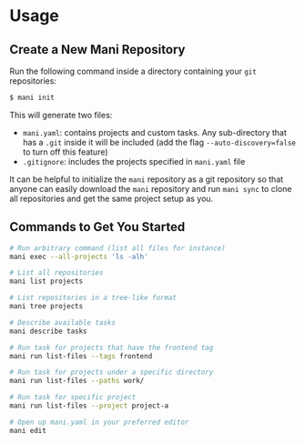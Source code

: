 # Usage

## Create a New Mani Repository

Run the following command inside a directory containing your `git` repositories:

```bash
$ mani init
```

This will generate two files:

- `mani.yaml`: contains projects and custom tasks. Any sub-directory that has a `.git` inside it will be included (add the flag `--auto-discovery=false` to turn off this feature)
- `.gitignore`: includes the projects specified in `mani.yaml` file

It can be helpful to initialize the `mani` repository as a git repository so that anyone can easily download the `mani` repository and run `mani sync` to clone all repositories and get the same project setup as you.

## Commands to Get You Started

```bash
# Run arbitrary command (list all files for instance)
mani exec --all-projects 'ls -alh'

# List all repositories
mani list projects

# List repositories in a tree-like format
mani tree projects

# Describe available tasks
mani describe tasks

# Run task for projects that have the frontend tag
mani run list-files --tags frontend

# Run task for projects under a specific directory
mani run list-files --paths work/

# Run task for specific project
mani run list-files --project project-a

# Open up mani.yaml in your preferred editor
mani edit
```
